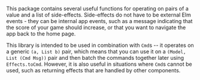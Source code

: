 This package contains several useful functions for operating on pairs
of a value and a list of side-effects. Side-effects do not have to be external
Elm events - they can be internal app events, such as a message indicating that
the score of your game should increase, or that you want to navigate the app
back to the home page.

This library is intended to be used in combination with `Cmd`s -- it operates
on a generic `(a, List b)` pair, which means that you can use it on a
`(Model, List (Cmd Msg))` pair and then batch the commands together later using
`Effects.toCmd`. However, it is also useful in situations where `Cmd`s cannot be used,
such as returning effects that are handled by other components.
